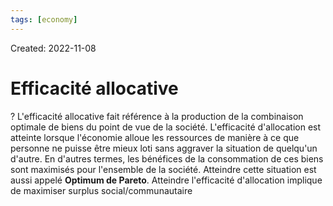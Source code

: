 ```yaml
---
tags: [economy] 
---
```

Created: 2022-11-08

# Efficacité allocative
?
L'efficacité allocative fait référence à la production de la combinaison optimale de biens du point de vue de la société. L'efficacité d'allocation est atteinte lorsque l'économie alloue les ressources de manière à ce que personne ne puisse être mieux loti sans aggraver la situation de quelqu'un d'autre. En d'autres termes, les bénéfices de la consommation de ces biens sont maximisés pour l'ensemble de la société. Atteindre cette situation est aussi appelé **Optimum de Pareto**. Atteindre l'efficacité d'allocation implique de maximiser surplus social/communautaire
<!--SR:!2023-11-12,209,230-->
